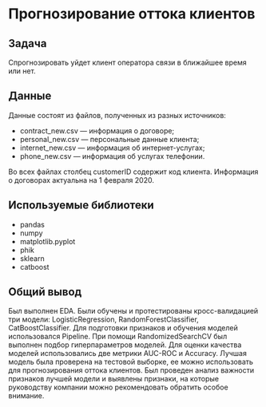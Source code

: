 # Прогнозирование оттока клиентов
## Задача
Cпрогнозировать уйдет клиент оператора связи в ближайшее время или нет.
## Данные
Данные состоят из файлов, полученных из разных источников:
- contract_new.csv — информация о договоре;
- personal_new.csv — персональные данные клиента;
- internet_new.csv — информация об интернет-услугах;
- phone_new.csv — информация об услугах телефонии.
  
Во всех файлах столбец customerID содержит код клиента. Информация о договорах актуальна на 1 февраля 2020.
## Используемые библиотеки
- pandas
- numpy
- matplotlib.pyplot
- phik
- sklearn
- catboost

## Общий вывод
Был выполнен EDA. Были обучены и протестированы кросс-валидацией три модели: LogisticRegression, RandomForestClassifier, CatBoostClassifier. Для подготовки признаков и обучения моделей использовался Pipeline. При помощи RandomizedSearchCV был выполнен подбор гиперпараметров моделей. Для оценки качества моделей использовались две метрики AUC-ROC и Accuracy. Лучшая модель была проверена на тестовой выборке, ее можно использовать для прогнозирования оттока клиентов. Был проведен анализ важности признаков лучшей модели и выявлены признаки, на которые руководству компании можно рекомендовать обратить особое внимание.
